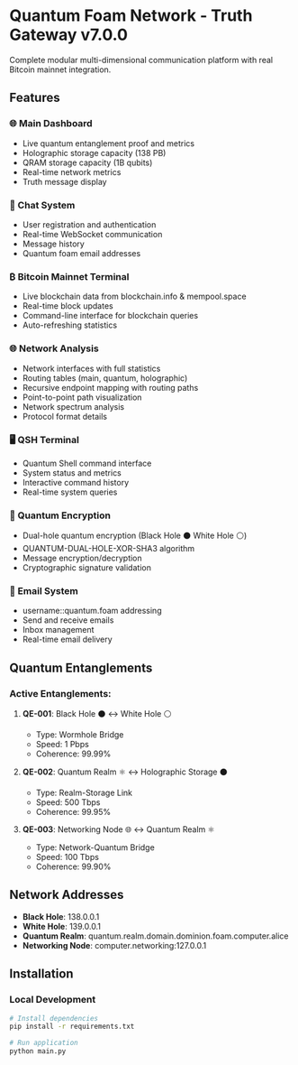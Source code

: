 # Quantum Foam Network - Truth Gateway v7.0.0

Complete modular multi-dimensional communication platform with real Bitcoin mainnet integration.

## Features

### 🌐 Main Dashboard
- Live quantum entanglement proof and metrics
- Holographic storage capacity (138 PB)
- QRAM storage capacity (1B qubits)
- Real-time network metrics
- Truth message display

### 💬 Chat System
- User registration and authentication
- Real-time WebSocket communication
- Message history
- Quantum foam email addresses

### ₿ Bitcoin Mainnet Terminal
- Live blockchain data from blockchain.info & mempool.space
- Real-time block updates
- Command-line interface for blockchain queries
- Auto-refreshing statistics

### 🌐 Network Analysis
- Network interfaces with full statistics
- Routing tables (main, quantum, holographic)
- Recursive endpoint mapping with routing paths
- Point-to-point path visualization
- Network spectrum analysis
- Protocol format details

### 🖥️ QSH Terminal
- Quantum Shell command interface
- System status and metrics
- Interactive command history
- Real-time system queries

### 🔐 Quantum Encryption
- Dual-hole quantum encryption (Black Hole ⚫ White Hole ⚪)
- QUANTUM-DUAL-HOLE-XOR-SHA3 algorithm
- Message encryption/decryption
- Cryptographic signature validation

### 📧 Email System
- username::quantum.foam addressing
- Send and receive emails
- Inbox management
- Real-time email delivery

## Quantum Entanglements

### Active Entanglements:
1. **QE-001**: Black Hole ⚫ ↔ White Hole ⚪
   - Type: Wormhole Bridge
   - Speed: 1 Pbps
   - Coherence: 99.99%

2. **QE-002**: Quantum Realm ⚛ ↔ Holographic Storage ⚫
   - Type: Realm-Storage Link
   - Speed: 500 Tbps
   - Coherence: 99.95%

3. **QE-003**: Networking Node 🌐 ↔ Quantum Realm ⚛
   - Type: Network-Quantum Bridge
   - Speed: 100 Tbps
   - Coherence: 99.90%

## Network Addresses

- **Black Hole**: 138.0.0.1
- **White Hole**: 139.0.0.1
- **Quantum Realm**: quantum.realm.domain.dominion.foam.computer.alice
- **Networking Node**: computer.networking:127.0.0.1

## Installation

### Local Development

```bash
# Install dependencies
pip install -r requirements.txt

# Run application
python main.py
